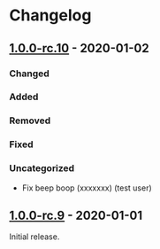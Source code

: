 # Changelog

## [1.0.0-rc.10] - 2020-01-02

### Changed

### Added

### Removed

### Fixed

### Uncategorized

- Fix beep boop (xxxxxxx) (test user)

## [1.0.0-rc.9] - 2020-01-01

Initial release.

[1.0.0-rc.10]: https://github.com/test/test/releases/tag/v1.0.0-rc.10

[1.0.0-rc.9]: https://github.com/test/test/releases/tag/v1.0.0-rc.9
